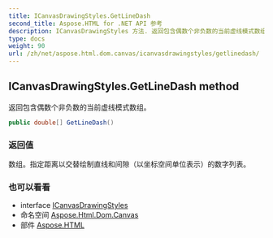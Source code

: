 ```yaml
---
title: ICanvasDrawingStyles.GetLineDash
second_title: Aspose.HTML for .NET API 参考
description: ICanvasDrawingStyles 方法. 返回包含偶数个非负数的当前虚线模式数组
type: docs
weight: 90
url: /zh/net/aspose.html.dom.canvas/icanvasdrawingstyles/getlinedash/
---
```

## ICanvasDrawingStyles.GetLineDash method

返回包含偶数个非负数的当前虚线模式数组。

```csharp
public double[] GetLineDash()
```

### 返回值

数组。指定距离以交替绘制直线和间隙（以坐标空间单位表示）的数字列表。

### 也可以看看

* interface [ICanvasDrawingStyles](../)
* 命名空间 [Aspose.Html.Dom.Canvas](../../icanvasdrawingstyles/)
* 部件 [Aspose.HTML](../../../)


